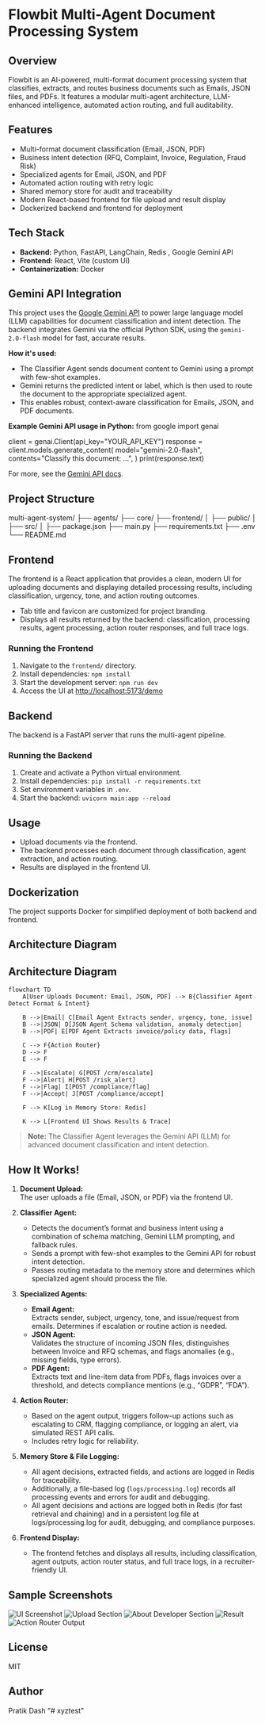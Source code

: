# Flowbit Multi-Agent Document Processing System

## Overview

Flowbit is an AI-powered, multi-format document processing system that classifies, extracts, and routes business documents such as Emails, JSON files, and PDFs. It features a modular multi-agent architecture, LLM-enhanced intelligence, automated action routing, and full auditability.

## Features

- Multi-format document classification (Email, JSON, PDF)
- Business intent detection (RFQ, Complaint, Invoice, Regulation, Fraud Risk)
- Specialized agents for Email, JSON, and PDF
- Automated action routing with retry logic
- Shared memory store for audit and traceability
- Modern React-based frontend for file upload and result display
- Dockerized backend and frontend for deployment

## Tech Stack

- **Backend:** Python, FastAPI, LangChain, Redis , Google Gemini API
- **Frontend:** React, Vite (custom UI)
- **Containerization:** Docker

## Gemini API Integration

This project uses the [Google Gemini API](https://ai.google.dev/gemini-api/docs) to power large language model (LLM) capabilities for document classification and intent detection. The backend integrates Gemini via the official Python SDK, using the `gemini-2.0-flash` model for fast, accurate results.

**How it's used:**
- The Classifier Agent sends document content to Gemini using a prompt with few-shot examples.
- Gemini returns the predicted intent or label, which is then used to route the document to the appropriate specialized agent.
- This enables robust, context-aware classification for Emails, JSON, and PDF documents.

**Example Gemini API usage in Python:**
from google import genai

client = genai.Client(api_key="YOUR_API_KEY")
response = client.models.generate_content(
model="gemini-2.0-flash",
contents="Classify this document: ...",
)
print(response.text)

For more, see the [Gemini API docs](https://ai.google.dev/gemini-api/docs).


## Project Structure
multi-agent-system/
├── agents/
├── core/
├── frontend/
│ ├── public/
│ ├── src/
│ ├── package.json
├── main.py
├── requirements.txt
├── .env
└── README.md

## Frontend

The frontend is a React application that provides a clean, modern UI for uploading documents and displaying detailed processing results, including classification, urgency, tone, and action routing outcomes.

- Tab title and favicon are customized for project branding.
- Displays all results returned by the backend: classification, processing results, agent processing, action router responses, and full trace logs.

### Running the Frontend

1. Navigate to the `frontend/` directory.
2. Install dependencies: `npm install`
3. Start the development server: `npm run dev`
4. Access the UI at [http://localhost:5173/demo](http://localhost:5173/demo)

## Backend

The backend is a FastAPI server that runs the multi-agent pipeline.

### Running the Backend

1. Create and activate a Python virtual environment.
2. Install dependencies: `pip install -r requirements.txt`
3. Set environment variables in `.env`.
4. Start the backend: `uvicorn main:app --reload`

## Usage

- Upload documents via the frontend.
- The backend processes each document through classification, agent extraction, and action routing.
- Results are displayed in the frontend UI.

## Dockerization

The project supports Docker for simplified deployment of both backend and frontend.

## Architecture Diagram

## Architecture Diagram

```mermaid
flowchart TD
    A[User Uploads Document: Email, JSON, PDF] --> B{Classifier Agent Detect Format & Intent}
    
    B -->|Email| C[Email Agent Extracts sender, urgency, tone, issue]
    B -->|JSON| D[JSON Agent Schema validation, anomaly detection]
    B -->|PDF| E[PDF Agent Extracts invoice/policy data, flags]

    C --> F{Action Router}
    D --> F
    E --> F

    F -->|Escalate| G[POST /crm/escalate]
    F -->|Alert| H[POST /risk_alert]
    F -->|Flag| I[POST /compliance/flag]
    F -->|Accept| J[POST /compliance/accept]

    F --> K[Log in Memory Store: Redis]

    K --> L[Frontend UI Shows Results & Trace]
```

> **Note:** The Classifier Agent leverages the Gemini API (LLM) for advanced document classification and intent detection.


## How It Works!

1. **Document Upload:**  
   The user uploads a file (Email, JSON, or PDF) via the frontend UI.

2. **Classifier Agent:**  
   - Detects the document’s format and business intent using a combination of schema matching, Gemini LLM prompting, and fallback rules.
   - Sends a prompt with few-shot examples to the Gemini API for robust intent detection.
   - Passes routing metadata to the memory store and determines which specialized agent should process the file.


3. **Specialized Agents:**
   - **Email Agent:**  
     Extracts sender, subject, urgency, tone, and issue/request from emails. Determines if escalation or routine action is needed.
   - **JSON Agent:**  
     Validates the structure of incoming JSON files, distinguishes between Invoice and RFQ schemas, and flags anomalies (e.g., missing fields, type errors).
   - **PDF Agent:**  
     Extracts text and line-item data from PDFs, flags invoices over a threshold, and detects compliance mentions (e.g., “GDPR”, “FDA”).

4. **Action Router:**  
   - Based on the agent output, triggers follow-up actions such as escalating to CRM, flagging compliance, or logging an alert, via simulated REST API calls.
   - Includes retry logic for reliability.

5. **Memory Store & File Logging:**  
   - All agent decisions, extracted fields, and actions are logged in Redis for traceability.
   - Additionally, a file-based log (`logs/processing.log`) records all processing events and errors for audit and debugging.
   - All agent decisions and actions are logged both in Redis (for fast retrieval and chaining) and in a persistent log file at logs/processing.log for audit, debugging, and compliance purposes.

6. **Frontend Display:**  
   - The frontend fetches and displays all results, including classification, agent outputs, action router status, and full trace logs, in a recruiter-friendly UI.


## Sample Screenshots

![UI Screenshot](./docs/Landing_page.png)
![Upload Section](./docs/Input_location.png)
![About Developer Section](./docs/Abt_Developer_Section.png)
![Result](./docs/Output_Result.png)
![Action Router Output](./docs/Action_Router_op.png)

## License

MIT

## Author

Pratik Dash
"# xyztest" 

